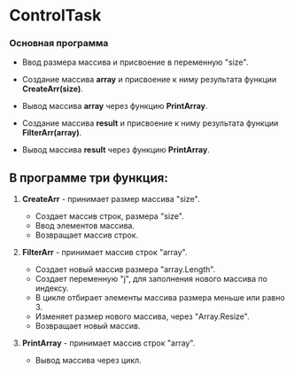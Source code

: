 # ControlTask

### Основная программа 
 * Ввод размера массива и присвоение в переменную "size".

 * Создание массива **array** и присвоение к ниму результата функции **CreateArr(size)**.

 * Вывод массива **array** через функцию **PrintArray**.

* Создание массива **result** и присвоение к ниму результата функции **FilterArr(array)**. 

* Вывод массива **result** через функцию **PrintArray**.

## В программе три функция:
1. **CreateArr** - принимает размер массива "size". 
    * Создает массив строк, размера "size".
    * Ввод элементов массива.
    * Возвращает массив строк.

2. **FilterArr** - принимает массив строк "array".
    * Создает новый массив размера "array.Length".
    * Создает переменную "j", для заполнения нового массива по индексу.
    * В цикле отбирает элементы массива размера меньше или равно 3.
    * Изменяет размер нового массива, через "Array.Resize".
    * Возвращает новый массив.

3.  **PrintArray** - принимает массив строк "array".
    * Вывод массива через цикл.

